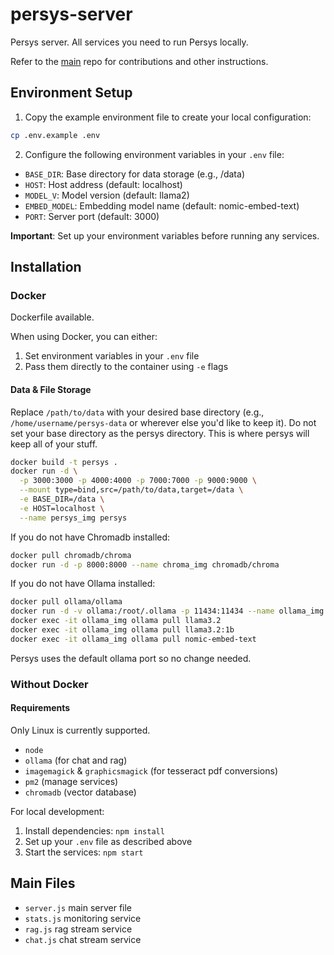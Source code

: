 # persys-server
Persys server. All services you need to run Persys locally.

Refer to the [main](https://github.com/persys-ai/persys) repo for contributions and other instructions.

## Environment Setup

1. Copy the example environment file to create your local configuration:
```bash
cp .env.example .env
```

2. Configure the following environment variables in your `.env` file:
- `BASE_DIR`: Base directory for data storage (e.g., /data)
- `HOST`: Host address (default: localhost)
- `MODEL_V`: Model version (default: llama2)
- `EMBED_MODEL`: Embedding model name (default: nomic-embed-text)
- `PORT`: Server port (default: 3000)

**Important**: Set up your environment variables before running any services.

## Installation

### Docker
Dockerfile available.

When using Docker, you can either:
1. Set environment variables in your `.env` file
2. Pass them directly to the container using `-e` flags

#### Data & File Storage
Replace `/path/to/data` with your desired base directory (e.g., `/home/username/persys-data` or wherever else you'd like to keep it). Do not set your base directory as the persys directory. This is where persys will keep all of your stuff.

```bash
docker build -t persys .
docker run -d \
  -p 3000:3000 -p 4000:4000 -p 7000:7000 -p 9000:9000 \
  --mount type=bind,src=/path/to/data,target=/data \
  -e BASE_DIR=/data \
  -e HOST=localhost \
  --name persys_img persys
```

If you do not have Chromadb installed:
```bash
docker pull chromadb/chroma
docker run -d -p 8000:8000 --name chroma_img chromadb/chroma
```

If you do not have Ollama installed:
```bash
docker pull ollama/ollama
docker run -d -v ollama:/root/.ollama -p 11434:11434 --name ollama_img ollama/ollama
docker exec -it ollama_img ollama pull llama3.2
docker exec -it ollama_img ollama pull llama3.2:1b
docker exec -it ollama_img ollama pull nomic-embed-text
```
Persys uses the default ollama port so no change needed.

### Without Docker

#### Requirements

Only Linux is currently supported.

* `node`
* `ollama` (for chat and rag)
* `imagemagick` & `graphicsmagick` (for tesseract pdf conversions)
* `pm2` (manage services)
* `chromadb` (vector database)

For local development:
1. Install dependencies: `npm install`
2. Set up your `.env` file as described above
3. Start the services: `npm start`

## Main Files

* `server.js` main server file
* `stats.js` monitoring service
* `rag.js` rag stream service
* `chat.js` chat stream service